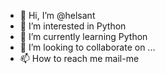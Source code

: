- 👋 Hi, I’m @helsant
- 👀 I’m interested in Python
- 🌱 I’m currently learning Python
- 💞️ I’m looking to collaborate on ...
- 📫 How to reach me mail-me

